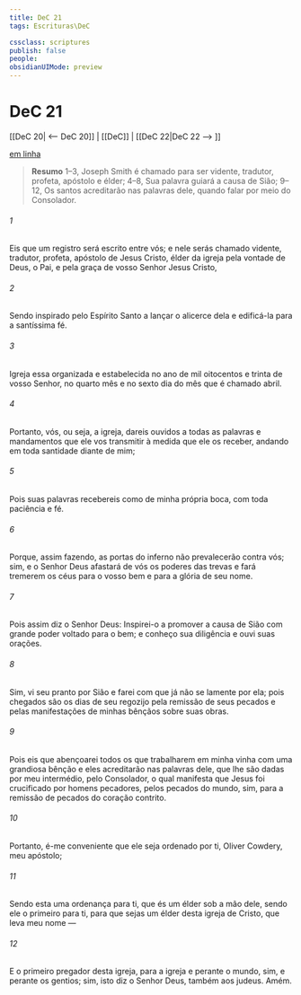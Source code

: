 ```yaml
---
title: DeC 21
tags: Escrituras\DeC

cssclass: scriptures
publish: false
people:
obsidianUIMode: preview
---
```


# DeC 21
[[DeC 20| <-- DeC 20]] | [[DeC]] | [[DeC 22|DeC 22 --> ]]

[em linha](https://churchofjesuschrist.org/study/scriptures/dc-testament/dc/21?lang=por)

> __Resumo__
1–3, Joseph Smith é chamado para ser vidente, tradutor, profeta, apóstolo e élder; 4–8, Sua palavra guiará a causa de Sião; 9–12, Os santos acreditarão nas palavras dele, quando falar por meio do Consolador.

###### 1 
Eis que um registro será escrito entre vós; e nele serás chamado vidente, tradutor, profeta, apóstolo de Jesus Cristo, élder da igreja pela vontade de Deus, o Pai, e pela graça de vosso Senhor Jesus Cristo,

###### 2 
Sendo inspirado pelo Espírito Santo a lançar o alicerce dela e edificá-la para a santíssima fé.

###### 3 
Igreja essa organizada e estabelecida no ano de mil oitocentos e trinta de vosso Senhor, no quarto mês e no sexto dia do mês que é chamado abril.

###### 4 
Portanto, vós, ou seja, a igreja, dareis ouvidos a todas as palavras e mandamentos que ele vos transmitir à medida que ele os receber, andando em toda santidade diante de mim;

###### 5 
Pois suas palavras recebereis como de minha própria boca, com toda paciência e fé.

###### 6 
Porque, assim fazendo, as portas do inferno não prevalecerão contra vós; sim, e o Senhor Deus afastará de vós os poderes das trevas e fará tremerem os céus para o vosso bem e para a glória de seu nome.

###### 7 
Pois assim diz o Senhor Deus: Inspirei-o a promover a causa de Sião com grande poder voltado para o bem; e conheço sua diligência e ouvi suas orações.

###### 8 
Sim, vi seu pranto por Sião e farei com que já não se lamente por ela; pois chegados são os dias de seu regozijo pela remissão de seus pecados e pelas manifestações de minhas bênçãos sobre suas obras.

###### 9 
Pois eis que abençoarei todos os que trabalharem em minha vinha com uma grandiosa bênção e eles acreditarão nas palavras dele, que lhe são dadas por meu intermédio, pelo Consolador, o qual manifesta que Jesus foi crucificado por homens pecadores, pelos pecados do mundo, sim, para a remissão de pecados do coração contrito.

###### 10 
Portanto, é-me conveniente que ele seja ordenado por ti, Oliver Cowdery, meu apóstolo;

###### 11 
Sendo esta uma ordenança para ti, que és um élder sob a mão dele, sendo ele o primeiro para ti, para que sejas um élder desta igreja de Cristo, que leva meu nome —

###### 12 
E o primeiro pregador desta igreja, para a igreja e perante o mundo, sim, e perante os gentios; sim, isto diz o Senhor Deus, também aos judeus. Amém.

